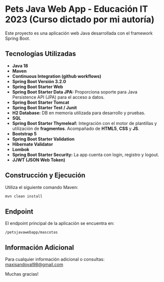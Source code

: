# Pets Java Web App - Educación IT 2023 (Curso dictado por mi autoría)

Este proyecto es una aplicación web Java desarrollada con el framework Spring Boot.

## Tecnologías Utilizadas

- **Java 18**
- **Maven**
- **Continuous Integration (github workflows)**
- **Spring Boot Versión 3.2.0** 
- **Spring Boot Starter Web**
- **Spring Boot Starter Data JPA:** Proporciona soporte para Java Persistence API (JPA) para el acceso a datos.
- **Spring Boot Starter Tomcat**
- **Spring Boot Starter Test / Junit**
- **H2 Database:** DB en memoria utilizada para desarrollo y pruebas.
- **SQL**
- **Spring Boot Starter Thymeleaf:** Integración con el motor de plantillas y utilización de **fragmentos**. Acompañado de **HTML5**, **CSS** y **JS**.
- **Bootstrap 5**
- **Spring Boot Starter Validation**
- **Hibernate Validator**
- **Lombok**
- **Spring Boot Starter Security:** La app cuenta con login, registro y logout.
- **JJWT (JSON Web Token)**

## Construcción y Ejecución

Utiliza el siguiente comando Maven:

```bash
mvn clean install
```

## Endpoint

El endpoint principal de la aplicación se encuentra en:

`/petsjavawebapp/mascotas`

## Información Adicional
Para cualquier información adicional o consultas: <maxisandoval98@gmail.com>

Muchas gracias!
